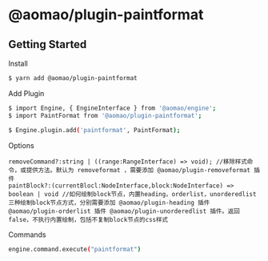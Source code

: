 # @aomao/plugin-paintformat

## Getting Started

Install

```bash
$ yarn add @aomao/plugin-paintformat
```

Add Plugin

```bash
$ import Engine, { EngineInterface } from '@aomao/engine';
$ import PaintFormat from '@aomao/plugin-paintformat';

$ Engine.plugin.add('paintformat', PaintFormat);
```

Options

```
removeCommand?:string | ((range:RangeInterface) => void); //移除样式命令，或提供方法。默认为 removeformat ，需要添加 @aomao/plugin-removeformat 插件
paintBlock?:(currentBlocl:NodeInterface,block:NodeInterface) => boolean | void //如何绘制block节点，内置heading，orderlist，unorderedlist 三种绘制block节点方式，分别需要添加 @aomao/plugin-heading 插件 @aomao/plugin-orderlist 插件 @aomao/plugin-unorderedlist 插件。返回false，不执行内置绘制，包括不复制block节点的css样式
```

Commands

```bash
engine.command.execute("paintformat")
```
